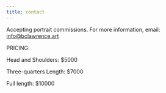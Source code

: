 ```yaml
---
title: contact
---
```


Accepting portrait commissions. For more information, email: info@bclawrence.art

PRICING:

Head and Shoulders: \$5000

Three-quarters Length: \$7000

Full length: \$10000
